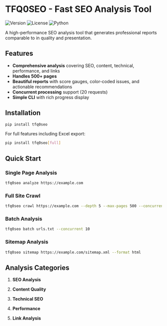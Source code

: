 # TFQ0SEO - Fast SEO Analysis Tool

![Version](https://img.shields.io/badge/version-2.1.0-blue.svg)
![License](https://img.shields.io/badge/license-MIT-green.svg)
![Python](https://img.shields.io/badge/python-3.8+-blue.svg)

A high-performance SEO analysis tool that generates professional reports comparable to  in quality and presentation.

## Features

- **Comprehensive analysis** covering SEO, content, technical, performance, and links
- **Handles 500+ pages** 
- **Beautiful reports** with score gauges, color-coded issues, and actionable recommendations
- **Concurrent processing** support (20 requests)
- **Simple CLI** with rich progress display

## Installation

```bash
pip install tfq0seo
```

For full features including Excel export:
```bash
pip install tfq0seo[full]
```

## Quick Start

### Single Page Analysis
```bash
tfq0seo analyze https://example.com
```

### Full Site Crawl
```bash
tfq0seo crawl https://example.com --depth 5 --max-pages 500 --concurrent 20 --format html --output full-report.html
```

### Batch Analysis
```bash
tfq0seo batch urls.txt --concurrent 10
```

### Sitemap Analysis
```bash
tfq0seo sitemap https://example.com/sitemap.xml --format html
```

## Analysis Categories

1. **SEO Analysis**

2. **Content Quality**

3. **Technical SEO**

4. **Performance**

5. **Link Analysis**
